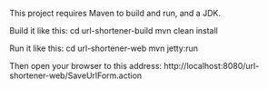 This project requires Maven to build and run, and a JDK.

Build it like this:
cd url-shortener-build
mvn clean install

Run it like this:
cd url-shortener-web
mvn jetty:run

Then open your browser to this address:
http://localhost:8080/url-shortener-web/SaveUrlForm.action

